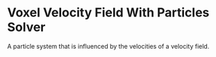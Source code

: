 # Voxel Velocity Field With Particles Solver
A particle system that is influenced by the velocities of a velocity field.
